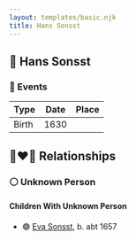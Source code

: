 ```yaml
---
layout: templates/basic.njk
title: Hans Sonsst
---
```

## 🔵 Hans Sonsst

### 📆 Events

Type | Date | Place
------ | ------ | ------
Birth | 1630 |

## 👩‍❤️‍👨 Relationships

### ⚪ Unknown Person

#### Children With Unknown Person
* 🟣 [Eva Sonsst](/people/4/40351050), b. abt 1657